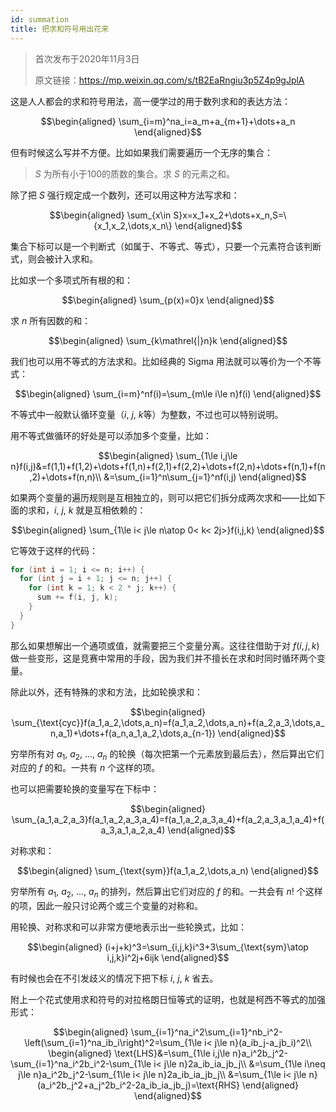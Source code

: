 ```yaml
---
id: summation
title: 把求和符号用出花来
---
```


> 首次发布于2020年11月3日
>
> 原文链接：https://mp.weixin.qq.com/s/tB2EaRngiu3p5Z4p9gJplA

这是人人都会的求和符号用法，高一便学过的用于数列求和的表达方法：

$$\begin{aligned}
\sum_{i=m}^na_i=a_m+a_{m+1}+\dots+a_n
\end{aligned}$$

但有时候这么写并不方便。比如如果我们需要遍历一个无序的集合：

> $S$ 为所有小于100的质数的集合。求 $S$ 的元素之和。

除了把 $S$ 强行规定成一个数列，还可以用这种方法写求和：

$$\begin{aligned}
\sum_{x\in S}x=x_1+x_2+\dots+x_n,S=\{x_1,x_2,\dots,x_n\}
\end{aligned}$$

集合下标可以是一个判断式（如属于、不等式、等式），只要一个元素符合该判断式，则会被计入求和。

比如求一个多项式所有根的和：

$$\begin{aligned}
\sum_{p(x)=0}x
\end{aligned}$$

求 $n$ 所有因数的和：

$$\begin{aligned}
\sum_{k\mathrel{|}n}k
\end{aligned}$$

我们也可以用不等式的方法求和。比如经典的 Sigma 用法就可以等价为一个不等式：

$$\begin{aligned}
\sum_{i=m}^nf(i)=\sum_{m\le i\le n}f(i)
\end{aligned}$$

不等式中一般默认循环变量（$i$, $j$, $k$等）为整数，不过也可以特别说明。

用不等式做循环的好处是可以添加多个变量，比如：

$$\begin{aligned}
\sum_{1\le i,j\le n}f(i,j)&=f(1,1)+f(1,2)+\dots+f(1,n)+f(2,1)+f(2,2)+\dots+f(2,n)+\dots+f(n,1)+f(n,2)+\dots+f(n,n)\\
&=\sum_{i=1}^n\sum_{j=1}^nf(i,j)
\end{aligned}$$

如果两个变量的遍历规则是互相独立的，则可以把它们拆分成两次求和——比如下面的求和，$i$, $j$, $k$ 就是互相依赖的：

$$\begin{aligned}
\sum_{1\le i< j\le n\atop 0< k< 2j>}f(i,j,k)
\end{aligned}$$

它等效于这样的代码：

```c
for (int i = 1; i <= n; i++) {
  for (int j = i + 1; j <= n; j++) {
    for (int k = 1; k < 2 * j; k++) {
      sum += f(i, j, k);
    }
  }
}
```

那么如果想解出一个通项或值，就需要把三个变量分离。这往往借助于对 $f(i,j,k)$ 做一些变形，这是竞赛中常用的手段，因为我们并不擅长在求和时同时循环两个变量。

除此以外，还有特殊的求和方法，比如轮换求和：

$$\begin{aligned}
\sum_{\text{cyc}}f(a_1,a_2,\dots,a_n)=f(a_1,a_2,\dots,a_n)+f(a_2,a_3,\dots,a_n,a_1)+\dots+f(a_n,a_1,a_2,\dots,a_{n-1})
\end{aligned}$$

穷举所有对 $a_1$, $a_2$, ..., $a_n$ 的轮换（每次把第一个元素放到最后去），然后算出它们对应的 $f$ 的和。一共有 $n$ 个这样的项。

也可以把需要轮换的变量写在下标中：

$$\begin{aligned}
\sum_{a_1,a_2,a_3}f(a_1,a_2,a_3,a_4)=f(a_1,a_2,a_3,a_4)+f(a_2,a_3,a_1,a_4)+f(a_3,a_1,a_2,a_4)
\end{aligned}$$

对称求和：

$$\begin{aligned}
\sum_{\text{sym}}f(a_1,a_2,\dots,a_n)
\end{aligned}$$

穷举所有 $a_1$, $a_2$, $\dots$, $a_n$ 的排列，然后算出它们对应的 $f$ 的和。一共会有 $n!$ 个这样的项，因此一般只讨论两个或三个变量的对称和。

用轮换、对称求和可以非常方便地表示出一些轮换式，比如：

$$\begin{aligned}
(i+j+k)^3=\sum_{i,j,k}i^3+3\sum_{\text{sym}\atop i,j,k}i^2j+6ijk
\end{aligned}$$

有时候也会在不引发歧义的情况下把下标 $i$, $j$, $k$ 省去。

附上一个花式使用求和符号的对拉格朗日恒等式的证明，也就是柯西不等式的加强形式：

$$\begin{aligned}
\sum_{i=1}^na_i^2\sum_{i=1}^nb_i^2-\left(\sum_{i=1}^na_ib_i\right)^2=\sum_{1\le i< j\le n}(a_ib_j-a_jb_i)^2\\
\begin{aligned}
\text{LHS}&=\sum_{1\le i,j\le n}a_i^2b_j^2-\sum_{i=1}^na_i^2b_i^2-\sum_{1\le i< j\le n}2a_ib_ia_jb_j\\
&=\sum_{1\le i\neq j\le n}a_i^2b_j^2-\sum_{1\le i< j\le n}2a_ib_ia_jb_j\\
&=\sum_{1\le i< j\le n}(a_i^2b_j^2+a_j^2b_i^2-2a_ib_ia_jb_j)=\text{RHS}
\end{aligned}
\end{aligned}$$
